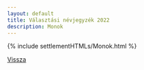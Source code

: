 ```yaml
---
layout: default
title: Választási névjegyzék 2022
description: Monok
---
```


{% include settlementHTMLs/Monok.html %}

[Vissza](../)